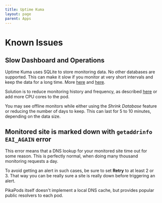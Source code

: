 ```yaml
---
title: Uptime Kuma
layout: page
parent: Apps
---
```


# Known Issues

## Slow Dashboard and Operations
Uptime Kuma uses SQLite to store monitoring data. No other databases are supported. This can make it slow if you monitor at very short intervals and keep the data for a long time. More [here](https://github.com/louislam/uptime-kuma/issues/953) and [here](https://github.com/louislam/uptime-kuma/issues/1397).

Solution is to reduce monitoring history and frequency, as described [here](https://github.com/louislam/uptime-kuma/issues/1397#issuecomment-1172847138) or add more CPU cores to the pod.

You may see offline monitors while either using the *Shrink Database* feature or reducing the number of days to keep. This can last for 5 to 10 minutes, depending on the data size.


## Monitored site is marked down with `getaddrinfo EAI_AGAIN` error
This error means that a DNS lookup for your monitored site time out for some reason. This is perfectly normal, when doing many thousand monitoring requests a day.

To avoid getting an alert in such cases, be sure to set **Retry** to at least 2 or 3. That way you can be really sure a site is really down before triggering an alert.

PikaPods itself doesn't implement a local DNS cache, but provides popular public resolvers to each pod.